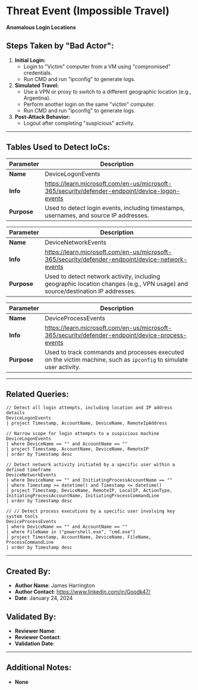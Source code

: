 # Threat Event (Impossible Travel)
**Anomalous Login Locations**

## Steps Taken by "Bad Actor":
1. **Initial Login:**
   - Login to "Victim" computer from a VM using "compromised" credentials.
   - Run CMD and run "ipconfig" to generate logs.
2. **Simulated Travel:**
   - Use a VPN or proxy to switch to a different geographic location (e.g., Argentina).
   - Perform another login on the same "victim" computer.
   - Run CMD and run "ipconfig" to generate logs.
3. **Post-Attack Behavior:**
   - Logout after completing "suspicious" activity.
     
---

## Tables Used to Detect IoCs:

| **Parameter**       | **Description**                                                                 |
|---------------------|---------------------------------------------------------------------------------|
| **Name**| DeviceLogonEvents                                                             |
| **Info**| https://learn.microsoft.com/en-us/microsoft-365/security/defender-endpoint/device-logon-events |
| **Purpose**| Used to detect login events, including timestamps, usernames, and source IP addresses. |

| **Parameter**       | **Description**                                                                 |
|---------------------|---------------------------------------------------------------------------------|
| **Name**| DeviceNetworkEvents                                                          |
| **Info**| https://learn.microsoft.com/en-us/microsoft-365/security/defender-endpoint/device-network-events |
| **Purpose**| Used to detect network activity, including geographic location changes (e.g., VPN usage) and source/destination IP addresses. |

| **Parameter**       | **Description**                                                                 |
|---------------------|---------------------------------------------------------------------------------|
| **Name**| DeviceProcessEvents                                                          |
| **Info**| https://learn.microsoft.com/en-us/microsoft-365/security/defender-endpoint/device-process-events |
| **Purpose**| Used to track commands and processes executed on the victim machine, such as `ipconfig` to simulate user activity. |

---

## Related Queries:
```kql
// Detect all login attempts, including location and IP address details
DeviceLogonEvents
| project Timestamp, AccountName, DeviceName, RemoteIpAddress

// Narrow scope for login attempts to a suspicious machine
DeviceLogonEvents
| where DeviceName == "" and AccountName == ""
| project Timestamp, AccountName, DeviceName, RemoteIP
| order by Timestamp desc

// Detect network activity initiated by a specific user within a defined timeframe 
DeviceNetworkEvents
| where DeviceName == "" and InitiatingProcessAccountName == ""
| where Timestamp >= datetime() and Timestamp <= datetime()
| project Timestamp, DeviceName, RemoteIP, LocalIP, ActionType, InitiatingProcessAccountName, InitiatingProcessCommandLine
| order by Timestamp desc

// // Detect process executions by a specific user involving key system tools
DeviceProcessEvents
| where DeviceName == "" and AccountName == ""
| where FileName in ("powershell.exe", "cmd.exe")
| project Timestamp, AccountName, DeviceName, FileName, ProcessCommandLine
| order by Timestamp desc
```

---

## Created By:
- **Author Name**: James Harrington
- **Author Contact**: https://www.linkedin.com/in/Goodk47/
- **Date**: January 24, 2024

## Validated By:
- **Reviewer Name**: 
- **Reviewer Contact**: 
- **Validation Date**: 

---

## Additional Notes:
- **None**

